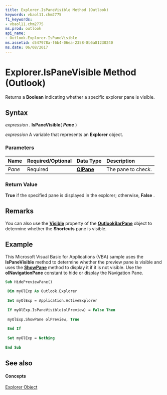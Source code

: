 ```yaml
---
title: Explorer.IsPaneVisible Method (Outlook)
keywords: vbaol11.chm2775
f1_keywords:
- vbaol11.chm2775
ms.prod: outlook
api_name:
- Outlook.Explorer.IsPaneVisible
ms.assetid: d547978a-f6b4-06ea-2358-8b6a81230240
ms.date: 06/08/2017
---
```



# Explorer.IsPaneVisible Method (Outlook)

Returns a **Boolean** indicating whether a specific explorer pane is visible.


## Syntax

 _expression_ . **IsPaneVisible**( **_Pane_** )

 _expression_ A variable that represents an **Explorer** object.


### Parameters



|**Name**|**Required/Optional**|**Data Type**|**Description**|
|:-----|:-----|:-----|:-----|
| _Pane_|Required| **[OlPane](olpane-enumeration-outlook.md)**|The pane to check.|

### Return Value

 **True** if the specified pane is displayed in the explorer; otherwise, **False** .


## Remarks

You can also use the **[Visible](outlookbarpane-visible-property-outlook.md)** property of the **[OutlookBarPane](outlookbarpane-object-outlook.md)** object to determine whether the **Shortcuts** pane is visible.


## Example

This Microsoft Visual Basic for Applications (VBA) sample uses the **IsPaneVisible** method to determine whether the preview pane is visible and uses the **[ShowPane](explorer-showpane-method-outlook.md)** method to display it if it is not visible. Use the **olNavigationPane** constant to hide or display the Navigation Pane.


```vb
Sub HidePreviewPane() 
 
 Dim myOlExp As Outlook.Explorer 
 
 Set myOlExp = Application.ActiveExplorer 
 
 If myOlExp.IsPaneVisible(olPreview) = False Then 
 
 myOlExp.ShowPane olPreview, True 
 
 End If 
 
 Set myOlExp = Nothing 
 
End Sub
```


## See also


#### Concepts


[Explorer Object](explorer-object-outlook.md)

